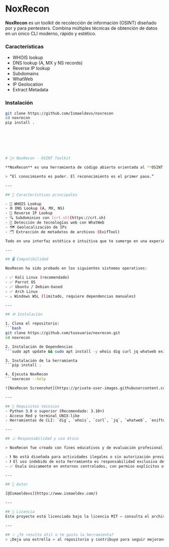 # NoxRecon

**NoxRecon** es un toolkit de recolección de información (OSINT) diseñado por y para pentesters. Combina múltiples técnicas de obtención de datos en un único CLI moderno, rápido y estético. 

### Características

- WHOIS lookup
- DNS lookup (A, MX y NS records)
- Reverse IP lookup
- Subdomains
- WhatWeb
- IP Geolocation
- Extract Metadata
### Instalación

```bash
git clone https://github.com/Ismaeldevs/noxrecon
cd noxrecon
pip install .







# 🕵️‍♂️ NoxRecon - OSINT Toolkit

**NoxRecon** es una herramienta de código abierto orientada al **OSINT (Open Source Intelligence)** y al reconocimiento de infraestructura digital, diseñada para equipos de **Red Teaming**, pentesters y profesionales de ciberseguridad ofensiva.

> “El conocimiento es poder. El reconocimiento es el primer paso.”

---

## 🚀 Características principales

- 🔎 WHOIS Lookup  
- 🌐 DNS Lookup (A, MX, NS)  
- 🔁 Reverse IP Lookup  
- 🔍 Subdominios con [crt.sh](https://crt.sh)  
- 🧠 Detección de tecnologías web con WhatWeb  
- 🗺️ Geolocalización de IPs  
- 🗂️ Extracción de metadatos de archivos (ExifTool)

Todo en una interfaz estética e intuitiva que te sumerge en una experiencia profesional de análisis.

---

## 🖥️ Compatibilidad

NoxRecon ha sido probado en los siguientes sistemas operativos:

- ✅ Kali Linux (recomendado)
- ✅ Parrot OS
- ✅ Ubuntu / Debian-based
- ✅ Arch Linux
- ⚠️ Windows WSL (limitado, requiere dependencias manuales)

---

## ⚙️ Instalación

1. Clona el repositorio:
```bash
git clone https://github.com/tuusuario/noxrecon.git
cd noxrecon

2. Instalación de Dependencias
```sudo apt update && sudo apt install -y whois dig curl jq whatweb exiftool

3. Instalación de la herramienta
```pip install .

4. Ejecuta NoxRecon
```noxrecon --help

![NoxRecon Screenshot](https://private-user-images.githubusercontent.com/32105395/443435749-25468676-c2f1-40d9-af85-d0048a83ee9d.png)

---

## 🧪 Requisitos técnicos
- Python 3.8 o superior (Recomendado: 3.10+)
- Acceso Red y terminal UNIX-like
- Herramientas de CLI: `dig`, `whois`, `curl`, `jq`, `whatweb`, `exiftool`

---

## ⚠️ Responsabilidad y uso ético

> NoxRecon fue creado con fines educativos y de evaluación profesional.

- ❗ No está diseñada para actividades ilegales o sin autorización previa.
- ❗ El uso indebido de esta herramienta es responsabilidad exclusiva del usuario.
- ✅ Úsala únicamente en entornos controlados, con permiso explícitos o fines de aprendizaje.

---

## 🥷 Autor

[@Ismaeldevs](https://www.ismaeldev.com/)

---

## 📜 Licencia
Este proyecto está licenciado bajo la licencia MIT – consulta el archivo [LICENSE](https://github.com/Ismaeldevs/NoxRecon/blob/main/LICENSE) para más detalles.

---

## ⭐ ¿Te resulto útil o te gusto la herramienta?
> ¡Deja una estrella ⭐ al repositorio y contribuye para seguir mejorando la herramienta!